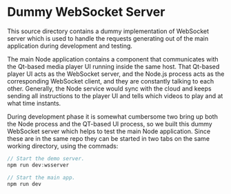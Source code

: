# Dummy WebSocket Server

This source directory contains a dummy implementation of WebSocket
server which is used to handle the requests generating out of the main application during development and testing.

The main Node application contains a component that communicates with the Qt-based media player UI running inside the same host. That Qt-based player UI acts as the WebSocket server, and the Node.js process acts as the corresponding WebSocket client, and they are constantly talking to each other. Generally, the Node service would sync with the cloud and keeps sending all instructions to the player UI and tells which videos to play and at what time instants.

During development phase it is somewhat cumbersome two bring up both the Node process and the QT-based UI process, so we built this dummy WebSocket server which helps to test the main Node application. Since these are in the same repo they can be started in two tabs on the same working directory, using the commads:

```C++
// Start the demo server.
npm run dev:wsserver

// Start the main app.
npm run dev
```